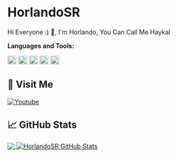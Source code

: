 # HorlandoSR
Hi Everyone :) 👋, I'm Horlando, You Can Call Me Haykal
<br>

**Languages and Tools:**

[<code><img alt="JavaScript" height="20px" src="https://media3.giphy.com/media/ln7z2eWriiQAllfVcn/200w.webp"/></code>](https://www.javascript.com/)
[<code><img alt="Python" height="20px" src="https://i.giphy.com/media/LMt9638dO8dftAjtco/200.webp"/></code>](http://python.org/)
[<code><img alt="Php" height="20px" src="https://seeklogo.com/images/P/PHP-logo-0B2FDC4529-seeklogo.com.png"/></code>](https://www.php.net/)
[<code><img alt="PocketMine" height="20px" src="https://avatars3.githubusercontent.com/u/3150836?s=200&v=4"/></code>](https://github.com/pmmp/PocketMine-MP)
[<code><img alt="Poggit" height="20px" src="https://avatars2.githubusercontent.com/u/22427965?s=400&u=ab2083244b63dc147f5841cd9e5399634a8b0853&v=4"/></code>](https://poggit.pmmp.io)

## 🚶 Visit Me
[![Youtube](https://img.shields.io/badge/Youtube-FF0014?style=for-the-badge&logo=youtube&logoColor=white)](https://www.youtube.com/channel/UCgNw20utw8M3e6afru4JRZA)
## &#x1f4c8; GitHub Stats
<a href="https://github.com/HorlandoSR">
  <img align="center" src="https://github-readme-stats.vercel.app/api/top-langs/?username=HorlandoSR&layout=compact&hide_border=true" />
</a>
<a href="https://github.com/HorlandoSR">
  <img align="center" src="https://github-readme-stats.vercel.app/api?username=HorlandoSR&count_private=true&show_icons=true&hide_border=false&custom_title=My%20Github%20Stats&include_all_commits=true&hide=issues" alt="HorlandoSR GitHub Stats" />
</a>
